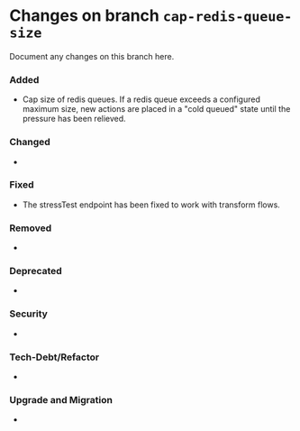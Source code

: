 # Changes on branch `cap-redis-queue-size`
Document any changes on this branch here.
### Added
- Cap size of redis queues. If a redis queue exceeds a configured maximum size, new actions are placed in a "cold queued" state until the pressure has been relieved.

### Changed
- 

### Fixed
- The stressTest endpoint has been fixed to work with transform flows.

### Removed
- 

### Deprecated
- 

### Security
- 

### Tech-Debt/Refactor
- 

### Upgrade and Migration
- 
